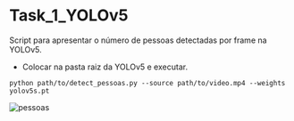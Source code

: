 # Task_1_YOLOv5
Script para apresentar o número de pessoas detectadas por frame na YOLOv5.

- Colocar na pasta raiz da YOLOv5 e executar.

` python path/to/detect_pessoas.py --source path/to/video.mp4 --weights yolov5s.pt 
`

![pessoas](https://user-images.githubusercontent.com/78621851/125157692-74458d00-e13a-11eb-88a3-1f9143b5818b.gif)

